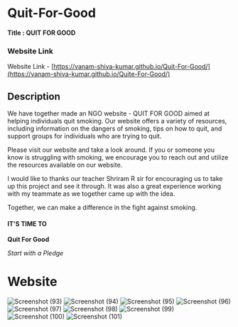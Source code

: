 # Quit-For-Good

**Title : QUIT FOR GOOD** 


### Website Link

Website Link - [https://vanam-shiva-kumar.github.io/Quit-For-Good/](https://vanam-shiva-kumar.github.io/Quite-For-Good/)



## Description

We have together made an NGO website - QUIT FOR GOOD aimed at helping individuals quit smoking. Our website offers a variety of resources, including information on the dangers of smoking, tips on how to quit, and support groups for individuals who are trying to quit.

Please visit our website and take a look around. If you or someone you know is struggling with smoking, we encourage you to reach out and utilize the resources available on our website.

I would like to thanks our teacher Shriram R sir for encouraging us to take up this project and see it through. It was also a great experience working with my teammate as we together came up with the idea.

Together, we can make a difference in the fight against smoking. 


#### IT'S TIME TO
**Quit For Good**

*Start with a Pledge*


# Website

![Screenshot (93)](https://user-images.githubusercontent.com/98808802/214124200-634861ac-5582-494e-b3b1-efcb769eb146.png)
![Screenshot (94)](https://user-images.githubusercontent.com/98808802/214124218-72e13c65-e1fc-43ac-b0aa-e79935c6b357.png)
![Screenshot (95)](https://user-images.githubusercontent.com/98808802/214124220-1d9adf09-990e-4d80-8be9-0c132a9a32c9.png)
![Screenshot (96)](https://user-images.githubusercontent.com/98808802/214124166-a9736d0c-e752-46a3-8761-a5e0996ccb9e.png)
![Screenshot (97)](https://user-images.githubusercontent.com/98808802/214124177-c9a119fc-f3f9-46df-bbb4-a58eed43c9d4.png)
![Screenshot (98)](https://user-images.githubusercontent.com/98808802/214124186-d1af74de-96ad-479c-b839-b01d8baeadfb.png)
![Screenshot (99)](https://user-images.githubusercontent.com/98808802/214124190-fb6b2eeb-87ab-492f-8861-549cabdef87e.png)
![Screenshot (100)](https://user-images.githubusercontent.com/98808802/214124193-0acfd290-e0d5-48a0-8ded-35e20dd07879.png)
![Screenshot (101)](https://user-images.githubusercontent.com/98808802/214124198-d7a5a19d-5161-4a65-899c-4c4f561b0a67.png)







